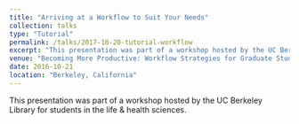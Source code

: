 ```yaml
---
title: "Arriving at a Workflow to Suit Your Needs"
collection: talks
type: "Tutorial"
permalink: /talks/2017-10-20-tutorial-workflow
excerpt: "This presentation was part of a workshop hosted by the UC Berkeley Library for students in the life & health sciences."
venue: "Becoming More Productive: Workflow Strategies for Graduate Students"
date: 2016-10-21
location: "Berkeley, California"
---
```


This presentation was part of a workshop hosted by the UC Berkeley Library for students in the life & health sciences.